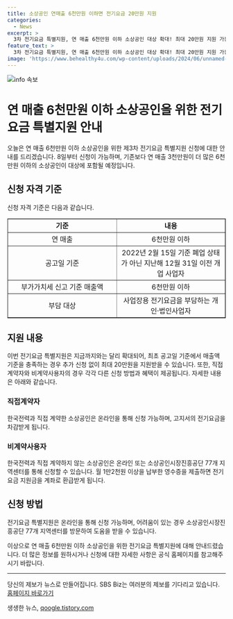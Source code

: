 ```yaml
---
title: 소상공인 연매출 6천만원 이하면 전기요금 20만원 지원
categories:
  - News
excerpt: >
  3차 전기요금 특별지원, 연 매출 6천만원 이하 소상공인 대상 확대! 최대 20만원 지원 가능 중소벤처기업부는 3차 전기요금 특별지원을 내일부터 신청할 수 있는데, 대상이 연 매출 6천만원 이하 소상공인으로 확대됐다. 기준을 충족하면 최대 20만원을 지원받을 수 있는데, 직접계약자와 비계약사용자 각각의 신청 방법도 안내됐다. 온라인 신청이 어려운 경우에는 소상공인시장진흥공단 77개 지역센터를 방문해 도움을 받을 수 있다.
feature_text: >
  3차 전기요금 특별지원, 연 매출 6천만원 이하 소상공인 대상 확대! 최대 20만원 지원 가능 중소벤처기업부는 3차 전기요금 특별지원을 내일부터 신청할 수 있는데, 대상이 연 매출 6천만원 이하 소상공인으로 확대됐다. 기준을 충족하면 최대 20만원을 지원받을 수 있는데, 직접계약자와 비계약사용자 각각의 신청 방법도 안내됐다. 온라인 신청이 어려운 경우에는 소상공인시장진흥공단 77개 지역센터를 방문해 도움을 받을 수 있다.
image: 'https://www.behealthy4u.com/wp-content/uploads/2024/06/unnamed-file.png'
---
```


<p><img src="https://www.behealthy4u.com/wp-content/uploads/2024/06/unnamed-file.png" alt="info 속보" /></p>

<h1>연 매출 6천만원 이하 소상공인을 위한 전기요금 특별지원 안내</h1>

<p data-ke-size="size16">오늘은 연 매출 6천만원 이하 소상공인을 위한 제3차 전기요금 특별지원 신청에 대한 안내를 드리겠습니다. 8일부터 신청이 가능하며, 기존보다 연 매출 3천만원이 더 많은 6천만원 이하의 소상공인이 대상에 포함될 예정입니다.</p>

<h2 data-ke-size="size26">신청 자격 기준</h2>

<p>신청 자격 기준은 다음과 같습니다.</p>

<table style="width: 100%;" border="1">
<tbody>
<tr>
<td style="text-align: center; width: 25%;"><b>기준</b></td>
<td style="text-align: center; width: 25%;"><b>내용</b></td>
</tr>
<tr>
<td style="text-align: center; width: 25%;">연 매출</td>
<td style="text-align: center; width: 25%;">6천만원 이하</td>
</tr>
<tr>
<td style="text-align: center; width: 25%;">공고일 기준</td>
<td style="text-align: center; width: 25%;">2022년 2월 15일 기준 폐업 상태가 아닌 지난해 12월 31일 이전 개업 사업자</td>
</tr>
<tr>
<td style="text-align: center; width: 25%;">부가가치세 신고 기준 매출액</td>
<td style="text-align: center; width: 25%;">6천만원 이하</td>
</tr>
<tr>
<td style="text-align: center; width: 25%;">부담 대상</td>
<td style="text-align: center; width: 25%;">사업장용 전기요금을 부담하는 개인·법인사업자</td>
</tr>
</tbody>
</table>

<h2 data-ke-size="size26">지원 내용</h2>

<p>이번 전기요금 특별지원은 지금까지와는 달리 확대되어, 최초 공고일 기준에서 매출액 기준을 충족하는 경우 추가 신청 없이 최대 20만원을 지원받을 수 있습니다. 또한, 직접계약자와 비계약사용자의 경우 각각 다른 신청 방법과 혜택이 제공됩니다. 자세한 내용은 아래와 같습니다.</p>

<h3 data-ke-size="size22">직접계약자</h3>

<p>한국전력과 직접 계약한 소상공인은 온라인을 통해 신청 가능하며, 고지서의 전기요금을 차감받게 됩니다.</p>

<h3 data-ke-size="size22">비계약사용자</h3>

<p>한국전력과 직접 계약하지 않는 소상공인은 온라인 또는 소상공인시장진흥공단 77개 지역센터를 통해 신청할 수 있습니다. 월 1만2천원 이상을 납부한 영수증을 제출하면 전기요금 지원금을 계좌로 환급받게 됩니다.</p>

<h2 data-ke-size="size26">신청 방법</h2>

<p>전기요금 특별지원은 온라인을 통해 신청 가능하며, 어려움이 있는 경우 소상공인시장진흥공단 77개 지역센터를 방문하여 도움을 받을 수 있습니다.</p>

<p data-ke-size="size16">이상으로 연 매출 6천만원 이하 소상공인을 위한 전기요금 특별지원에 대해 안내드렸습니다. 더 많은 정보를 원하시거나 신청에 대한 자세한 사항은 공식 홈페이지를 참고해주시기 바랍니다.</p>

<hr>

<p data-ke-size="size16">당신의 제보가 뉴스로 만들어집니다. SBS Biz는 여러분의 제보를 기다리고 있습니다. <a href="https://url.kr/9pghjn">홈페이지 바로가기</a></p>
생생한 뉴스, <a href="https://qoogle.tistory.com" rel="dofollow">qoogle.tistory.com</a>


